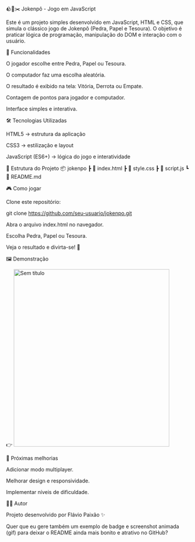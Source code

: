 🪨📄✂️ Jokenpô - Jogo em JavaScript

Este é um projeto simples desenvolvido em JavaScript, HTML e CSS, que simula o clássico jogo de Jokenpô (Pedra, Papel e Tesoura). O objetivo é praticar lógica de programação, manipulação do DOM e interação com o usuário.

🚀 Funcionalidades

O jogador escolhe entre Pedra, Papel ou Tesoura.

O computador faz uma escolha aleatória.

O resultado é exibido na tela: Vitória, Derrota ou Empate.

Contagem de pontos para jogador e computador.

Interface simples e interativa.

🛠️ Tecnologias Utilizadas

HTML5 → estrutura da aplicação

CSS3 → estilização e layout

JavaScript (ES6+) → lógica do jogo e interatividade

📂 Estrutura do Projeto
📦 jokenpo
 ┣ 📜 index.html
 ┣ 📜 style.css
 ┣ 📜 script.js
 ┗ 📜 README.md

🎮 Como jogar

Clone este repositório:

git clone https://github.com/seu-usuario/jokenpo.git


Abra o arquivo index.html no navegador.

Escolha Pedra, Papel ou Tesoura.

Veja o resultado e divirta-se! 🎉

🖼️ Demonstração

👉 <img width="426" height="486" alt="Sem título" src="https://github.com/user-attachments/assets/3f579106-fa4e-4091-9cb1-987e030a78d7" />

📌 Próximas melhorias

Adicionar modo multiplayer.

Melhorar design e responsividade.

Implementar níveis de dificuldade.

👨‍💻 Autor

Projeto desenvolvido por Flávio Paixão
 ✨

Quer que eu gere também um exemplo de badge e screenshot animada (gif) para deixar o README ainda mais bonito e atrativo no GitHub?
